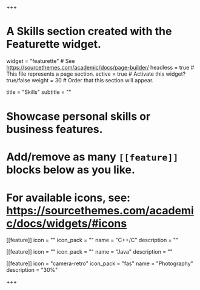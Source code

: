 +++
# A Skills section created with the Featurette widget.
widget = "featurette"  # See https://sourcethemes.com/academic/docs/page-builder/
headless = true  # This file represents a page section.
active = true  # Activate this widget? true/false
weight = 30  # Order that this section will appear.

title = "Skills"
subtitle = ""

# Showcase personal skills or business features.
# 
# Add/remove as many `[[feature]]` blocks below as you like.
# 
# For available icons, see: https://sourcethemes.com/academic/docs/widgets/#icons

[[feature]]
  icon = ""
  icon_pack = ""
  name = "C++/C"
  description = ""
  
[[feature]]
  icon = ""
  icon_pack = ""
  name = "Java"
  description = ""  
  
[[feature]]
  icon = "camera-retro"
  icon_pack = "fas"
  name = "Photography"
  description = "30%"

+++
